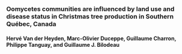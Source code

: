 ### Oomycetes communities are influenced by land use and disease status in Christmas tree production in Southern Québec, Canada

#### Hervé Van der Heyden, Marc-Olivier Duceppe, Guillaume Charron, Philippe Tanguay, and Guillaume J. Bilodeau

